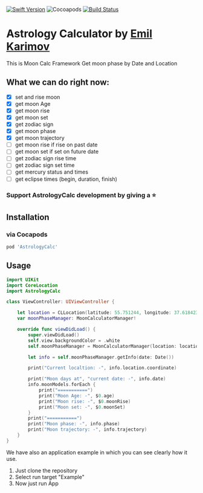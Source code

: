 [![Swift Version](https://img.shields.io/badge/Swift-4.2-orange.svg)](https://swift.org) ![Cocoapods](https://img.shields.io/cocoapods/v/AstrologyCalc.svg) [![Build Status](https://travis-ci.com/emvakar/AstrologyCalc.svg?branch=master)](https://travis-ci.com/emvakar/AstrologyCalc)

# Astrology Calculator by [Emil Karimov](https://twitter.com/e_karimov)
This is Moon Calc Framework
Get moon phase by Date and Location

## What we can do right now:

- [x] set and rise moon
- [x] get moon Age
- [x] get moon rise
- [x] get moon set
- [x] get zodiac sign
- [x] get moon phase
- [x] get moon trajectory
- [ ] get moon rise if rise on past date
- [ ] get moon set if set on future date
- [ ] get zodiac sign rise time
- [ ] get zodiac sign set time
- [ ] get mercury status and times
- [ ] get eclipse times (begin, duration, finish)

### Support AstrologyCalc development by giving a ⭐️

## Installation

### via Cocapods

```ruby
pod 'AstrologyCalc'
```

## Usage

```swift
import UIKit
import CoreLocation
import AstrologyCalc

class ViewController: UIViewController {

    let location = CLLocation(latitude: 55.751244, longitude: 37.618423) // Moscow
    var moonPhaseManager: MoonCalculatorManager!

    override func viewDidLoad() {
        super.viewDidLoad()
        self.view.backgroundColor = .white
        self.moonPhaseManager = MoonCalculatorManager(location: location)

        let info = self.moonPhaseManager.getInfo(date: Date())

        print("Current localtion: -", info.location.coordinate)

        print("Moon days at", "current date: -", info.date)
        info.moonModels.forEach {
            print("===========")
            print("Moon Age: -", $0.age)
            print("Moon rise: -", $0.moonRise)
            print("Moon set: -", $0.moonSet)
        }
        print("===========")
        print("Moon phase: -", info.phase)
        print("Moon trajectory: -", info.trajectory)
    }
}
```

We have also an application example in which you can see clearly how it use.

1. Just clone the repository
2. Select run target "Example"
3. Now just run App
